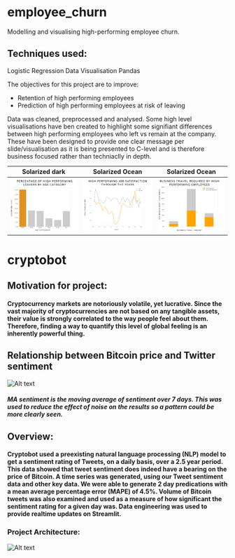 # employee_churn
Modelling and visualising high-performing employee churn. 

## Techniques used:
Logistic Regression
Data Visualisation
Pandas

The objectives for this project are to improve:
- Retention of high performing employees
- Prediction of high performing employees at risk of leaving

Data was cleaned, preprocessed and analysed. Some high level visualisations have ben created to highlight some signifiant differences between high performing employees who left vs remain at the company. These have been designed to provide one clear message per slide/visualisation as it is being presented to C-level and is therefore business focused rather than techniaclly in depth.

Solarized dark             |  Solarized Ocean           |  Solarized Ocean
:-------------------------:|:-------------------------:|:-------------------------:
![Alt text](presentation_pictures/data_vis_1.png)  |  ![Alt text](presentation_pictures/data_vis_2.png)|  ![Alt text](presentation_pictures/data_vis_3.png)




# cryptobot
## Motivation for project:
#### Cryptocurrency markets are notoriously volatile, yet lucrative. Since the vast majority of cryptocurrencies are not based on any tangible assets, their value is strongly correlated to the way people feel about them. Therefore, finding a way to quantify this level of global feeling is an inherently powerful thing.
## Relationship between Bitcoin price and Twitter sentiment
![Alt text](repo_pictures/crypto1.png)
##### MA sentiment is the moving average of sentiment over 7 days. This was used to reduce the effect of noise on the results so a pattern could be more clearly seen.
## Overview:
#### Cryptobot used a preexisting natural language processing (NLP) model to get a sentiment rating of Tweets, on a daily basis, over a 2.5 year period. This data showed that tweet sentiment does indeed have a bearing on the price of Bitcoin. A time series was generated, using our Tweet sentiment data and other key data. We were able to generate 2 day predications with a mean average percentage error (MAPE) of 4.5%. Volume of Bitcoin tweets was also examined and used as a measure of how significant the sentiment rating for a given day was. Data engineering was used to provide realtime updates on Streamlit.
### Project Architecture:
![Alt text](repo_pictures/crypto2.png)
